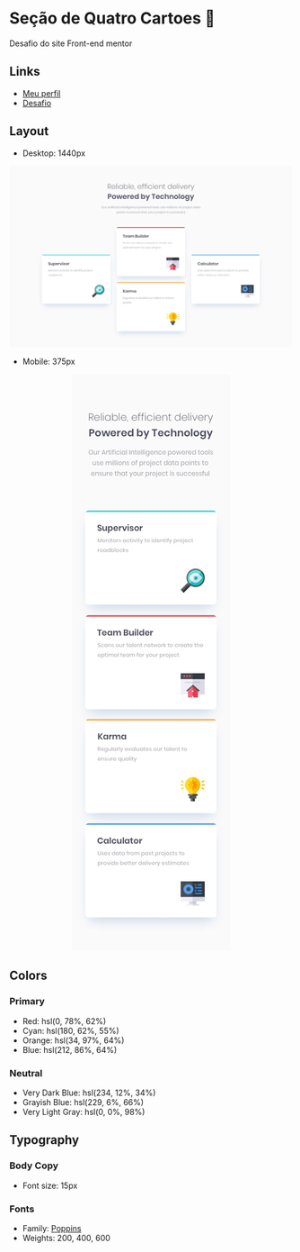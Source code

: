 # Seção de Quatro Cartoes :card_index:

Desafio do site Front-end mentor

## Links

- [Meu perfil](https://github.com/EriickW)
- [Desafio](https://www.frontendmentor.io/challenges/four-card-feature-section-weK1eFYK)

## Layout

- Desktop: 1440px

<img src="screenshot/desktop-design.jpg">



- Mobile: 375px

<div align="center" ><img src="screenshot/mobile-design.jpg"></div>

## Colors

### Primary

- Red: hsl(0, 78%, 62%)
- Cyan: hsl(180, 62%, 55%)
- Orange: hsl(34, 97%, 64%)
- Blue: hsl(212, 86%, 64%)

### Neutral

- Very Dark Blue: hsl(234, 12%, 34%)
- Grayish Blue: hsl(229, 6%, 66%)
- Very Light Gray: hsl(0, 0%, 98%)

## Typography

### Body Copy

- Font size: 15px

### Fonts

- Family: [Poppins](https://fonts.google.com/specimen/Poppins)
- Weights: 200, 400, 600
